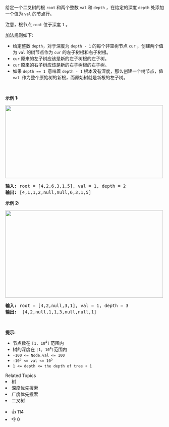 <p>给定一个二叉树的根&nbsp;<code>root</code>&nbsp;和两个整数 <code>val</code> 和&nbsp;<code>depth</code>&nbsp;，在给定的深度&nbsp;<code>depth</code>&nbsp;处添加一个值为 <code>val</code> 的节点行。</p>

<p>注意，根节点&nbsp;<code>root</code>&nbsp;位于深度&nbsp;<code>1</code>&nbsp;。</p>

<p>加法规则如下:</p>

<ul>
	<li>给定整数&nbsp;<code>depth</code>，对于深度为&nbsp;<code>depth - 1</code> 的每个非空树节点 <code>cur</code> ，创建两个值为 <code>val</code> 的树节点作为 <code>cur</code> 的左子树根和右子树根。</li>
	<li><code>cur</code> 原来的左子树应该是新的左子树根的左子树。</li>
	<li><code>cur</code> 原来的右子树应该是新的右子树根的右子树。</li>
	<li>如果 <code>depth == 1 </code>意味着&nbsp;<code>depth - 1</code>&nbsp;根本没有深度，那么创建一个树节点，值 <code>val </code>作为整个原始树的新根，而原始树就是新根的左子树。</li>
</ul>

<p>&nbsp;</p>

<p><strong>示例 1:</strong></p>

<p><img src="https://assets.leetcode.com/uploads/2021/03/15/addrow-tree.jpg" style="height: 231px; width: 500px;" /></p>

<pre>
<strong>输入:</strong> root = [4,2,6,3,1,5], val = 1, depth = 2
<strong>输出:</strong> [4,1,1,2,null,null,6,3,1,5]</pre>

<p><strong>示例 2:</strong></p>

<p><img src="https://assets.leetcode.com/uploads/2021/03/11/add2-tree.jpg" style="height: 277px; width: 500px;" /></p>

<pre>
<strong>输入:</strong> root = [4,2,null,3,1], val = 1, depth = 3
<strong>输出:</strong>  [4,2,null,1,1,3,null,null,1]
</pre>

<p>&nbsp;</p>

<p><strong>提示:</strong></p>

<ul>
	<li>节点数在&nbsp;<code>[1, 10<sup>4</sup>]</code>&nbsp;范围内</li>
	<li>树的深度在&nbsp;<code>[1, 10<sup>4</sup>]</code>范围内</li>
	<li><code>-100 &lt;= Node.val &lt;= 100</code></li>
	<li><code>-10<sup>5</sup>&nbsp;&lt;= val &lt;= 10<sup>5</sup></code></li>
	<li><code>1 &lt;= depth &lt;= the depth of tree + 1</code></li>
</ul>
<div><div>Related Topics</div><div><li>树</li><li>深度优先搜索</li><li>广度优先搜索</li><li>二叉树</li></div></div><br><div><li>👍 114</li><li>👎 0</li></div>